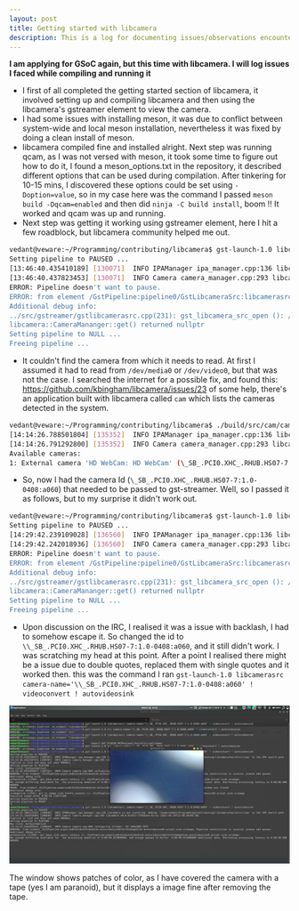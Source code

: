 ```yaml
---
layout: post
title: Getting started with libcamera
description: This is a log for documenting issues/observations encountered while compiling libcamera and using it
---
```


**I am applying for GSoC again, but this time with libcamera. I will log issues I faced while compiling and running it**    


* I first of all completed the getting started section of libcamera, it involved setting up and compiling libcamera and then using the libcamera's gstreamer element to view the camera.    
* I had some issues with installing meson, it was due to conflict between system-wide and local meson installation, nevertheless it was fixed by doing a clean install of meson.    
* libcamera compiled fine and installed alright. Next step was running qcam, as I was not versed with meson, it took some time to figure out how to do it, I found a meson_options.txt in the repository, it described different options that can be used during compilation. After tinkering for 10-15 mins, I discovered these options could be set using `-Doption=value`, so in my case here was the command I passed `meson build -Dqcam=enabled` and then did `ninja -C build install`, boom !! It worked and qcam was up and running.
* Next step was getting it working using gstreamer element, here I hit a few roadblock, but libcamera community helped me out.

```bash
vedant@veware:~/Programming/contributing/libcamera$ gst-launch-1.0 libcamerasrc camera-name="Camera 1" ! videoconvert ! autovideosink
Setting pipeline to PAUSED ...
[13:46:40.435410189] [130071]  INFO IPAManager ipa_manager.cpp:136 libcamera is not installed. Adding '/home/vedant/Programming/contributing/libcamera/build/src/ipa' to the IPA search path
[13:46:40.437823453] [130071]  INFO Camera camera_manager.cpp:293 libcamera v0.0.0+2399-f5d3fa12
ERROR: Pipeline doesn't want to pause.
ERROR: from element /GstPipeline:pipeline0/GstLibcameraSrc:libcamerasrc0: Could not find a camera named 'Camera 1'.
Additional debug info:
../src/gstreamer/gstlibcamerasrc.cpp(231): gst_libcamera_src_open (): /GstPipeline:pipeline0/GstLibcameraSrc:libcamerasrc0:
libcamera::CameraMananger::get() returned nullptr
Setting pipeline to NULL ...
Freeing pipeline ...
```

* It couldn't find the camera from which it needs to read. At first I assumed it had to read from `/dev/media0` or `/dev/video0`, but that was not the case. I searched the internet for a possible fix, and found this: <https://github.com/kbingham/libcamera/issues/23> of some help, there's an application built with libcamera called `cam` which lists the cameras detected in the system.

```bash
vedant@veware:~/Programming/contributing/libcamera$ ./build/src/cam/cam --list
[14:14:26.788501804] [135352]  INFO IPAManager ipa_manager.cpp:136 libcamera is not installed. Adding '/home/vedant/Programming/contributing/libcamera/build/src/ipa' to the IPA search path
[14:14:26.791292800] [135352]  INFO Camera camera_manager.cpp:293 libcamera v0.0.0+2399-f5d3fa12
Available cameras:
1: External camera 'HD WebCam: HD WebCam' (\_SB_.PCI0.XHC_.RHUB.HS07-7:1.0-0408:a060)
```

* So, now I had the camera Id (`\_SB_.PCI0.XHC_.RHUB.HS07-7:1.0-0408:a060`) that needed to be passed to gst-streamer. Well, so I passed it as follows, but to my surprise it didn't work out.   

```bash
vedant@veware:~/Programming/contributing/libcamera$ gst-launch-1.0 libcamerasrc camera-name="\_SB_.PCI0.XHC_.RHUB.HS07-7:1.0-0408:a060" ! videoconvert ! autovideosink
Setting pipeline to PAUSED ...
[14:29:42.239109028] [136560]  INFO IPAManager ipa_manager.cpp:136 libcamera is not installed. Adding '/home/vedant/Programming/contributing/libcamera/build/src/ipa' to the IPA search path
[14:29:42.242018936] [136560]  INFO Camera camera_manager.cpp:293 libcamera v0.0.0+2399-f5d3fa12
ERROR: Pipeline doesn't want to pause.
ERROR: from element /GstPipeline:pipeline0/GstLibcameraSrc:libcamerasrc0: Could not find a camera named '_SB_.PCI0.XHC_.RHUB.HS07-7:1.0-0408:a060'.
Additional debug info:
../src/gstreamer/gstlibcamerasrc.cpp(231): gst_libcamera_src_open (): /GstPipeline:pipeline0/GstLibcameraSrc:libcamerasrc0:
libcamera::CameraMananger::get() returned nullptr
Setting pipeline to NULL ...
Freeing pipeline ...
```

* Upon discussion on the IRC, I realised it was a issue with backlash, I had to somehow escape it. So changed the id to `\\_SB_.PCI0.XHC_.RHUB.HS07-7:1.0-0408:a060`, and it still didn't work. I was scratching my head at this point. After a point I realised there might be a issue due to double quotes, replaced them with single quotes and it worked then. this was the command I ran `gst-launch-1.0 libcamerasrc camera-name='\\_SB_.PCI0.XHC_.RHUB.HS07-7:1.0-0408:a060' ! videoconvert ! autovideosink`     

![](/assets/gstreamer-element-working.png)

The window shows patches of color, as I have covered the camera with a tape (yes I am paranoid), but it displays a image fine after removing the tape.